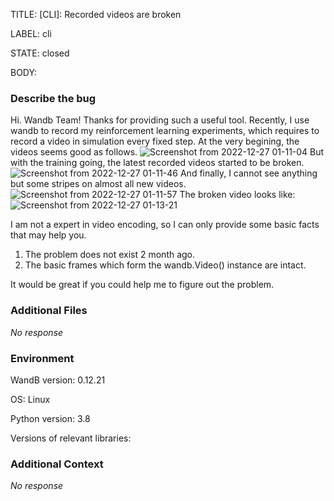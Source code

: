 TITLE:
[CLI]: Recorded videos are broken

LABEL:
cli

STATE:
closed

BODY:
### Describe the bug

Hi. Wandb Team! 
Thanks for providing such a useful tool.
Recently, I use wandb to record my reinforcement learning experiments, which requires to record a video in simulation every fixed step. At the very begining, the videos seems good as follows.
![Screenshot from 2022-12-27 01-11-04](https://user-images.githubusercontent.com/58084462/209571104-772372a6-9e03-4165-8ac0-8c1efdcc2861.png)
But with the training going, the latest recorded videos started to be broken.
![Screenshot from 2022-12-27 01-11-46](https://user-images.githubusercontent.com/58084462/209571153-4aacddd4-e064-4800-ab51-10004157e6c2.png)
And finally, I cannot see anything but some stripes on almost all new videos.
![Screenshot from 2022-12-27 01-11-57](https://user-images.githubusercontent.com/58084462/209571184-db6fe49d-25f0-4596-a8f4-db54002b4b57.png)
The broken video looks like:
![Screenshot from 2022-12-27 01-13-21](https://user-images.githubusercontent.com/58084462/209571266-a6f97eea-5bf9-449b-88c4-6eac9ac81b8d.png)


I am not a expert in video encoding, so I can only provide some basic facts that may help you.
1. The problem does not exist 2 month ago.
2. The basic frames which form the wandb.Video() instance are intact.

It would be great if you could help me to figure out the problem.

### Additional Files

_No response_

### Environment

WandB version: 0.12.21

OS: Linux

Python version: 3.8

Versions of relevant libraries:


### Additional Context

_No response_

